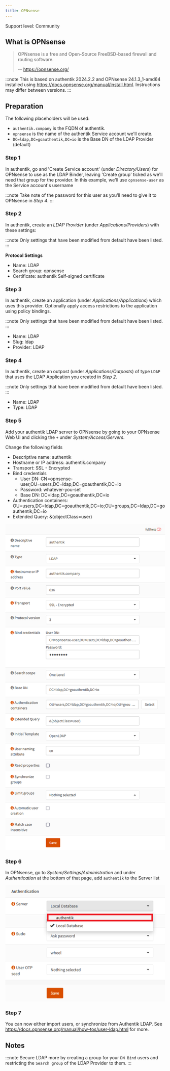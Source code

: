 ```yaml
---
title: OPNsense
---
```


<span class="badge badge--secondary">Support level: Community</span>

## What is OPNsense

> OPNsense is a free and Open-Source FreeBSD-based firewall and routing software.
>
> -- https://opnsense.org/

:::note
This is based on authentik 2024.2.2 and OPNsense 24.1.3_1-amd64 installed using https://docs.opnsense.org/manual/install.html. Instructions may differ between versions.
:::

## Preparation

The following placeholders will be used:

-   `authentik.company` is the FQDN of authentik.
-   `opnsense` is the name of the authentik Service account we'll create.
-   `DC=ldap,DC=goauthentik,DC=io` is the Base DN of the LDAP Provider (default)

### Step 1

In authentik, go and 'Create Service account' (under _Directory/Users_) for OPNsense to use as the LDAP Binder, leaving 'Create group' ticked as we'll need that group for the provider.
In this example, we'll use `opnsense-user` as the Service account's username

:::note
Take note of the password for this user as you'll need to give it to OPNsense in _Step 4_.
:::

### Step 2

In authentik, create an _LDAP Provider_ (under _Applications/Providers_) with these settings:

:::note
Only settings that have been modified from default have been listed.
:::

**Protocol Settings**

-   Name: LDAP
-   Search group: opnsense
-   Certificate: authentik Self-signed certificate

### Step 3

In authentik, create an application (under _Applications/Applications_) which uses this provider. Optionally apply access restrictions to the application using policy bindings.

:::note
Only settings that have been modified from default have been listed.
:::

-   Name: LDAP
-   Slug: ldap
-   Provider: LDAP

### Step 4

In authentik, create an outpost (under _Applications/Outposts_) of type `LDAP` that uses the LDAP Application you created in _Step 2_.

:::note
Only settings that have been modified from default have been listed.
:::

-   Name: LDAP
-   Type: LDAP

### Step 5

Add your authentik LDAP server to OPNsense by going to your OPNsense Web UI and clicking the `+` under _System/Access/Servers_.

Change the following fields

-   Descriptive name: authentik
-   Hostname or IP address: authentik.company
-   Transport: SSL - Encrypted
-   Bind credentials
    -   User DN: CN=opnsense-user,OU=users,DC=ldap,DC=goauthentik,DC=io
    -   Password: whatever-you-set
    -   Base DN: DC=ldap,DC=goauthentik,DC=io
-   Authentication containers: OU=users,DC=ldap,DC=goauthentik,DC=io;OU=groups,DC=ldap,DC=goauthentik,DC=io
-   Extended Query: &(objectClass=user)

![](./img/opnsense-01.png)

### Step 6

In OPNsense, go to _System/Settings/Administration_ and under _Authentication_ at the bottom of that page, add `authentik` to the Server list

![](./img/opnsense-02.png)

### Step 7

You can now either import users, or synchronize from Authentik LDAP. See https://docs.opnsense.org/manual/how-tos/user-ldap.html for more.

## Notes

:::note
Secure LDAP more by creating a group for your `DN Bind` users and restricting the `Search group` of the LDAP Provider to them.
:::
